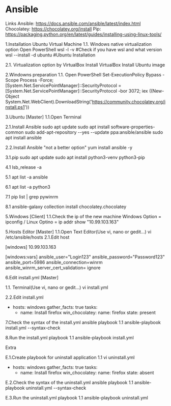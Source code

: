 # Ansible

Links
  Ansible: https://docs.ansible.com/ansible/latest/index.html
  Chocolatey: https://chocolatey.org/install
  Pip: https://packaging.python.org/en/latest/guides/installing-using-linux-tools/

1.Installation Ubuntu Virtual Machine
  1.1. Windows native virtualization option
    Open PowerShell
      wsl -l -v                      #Check if you have wsl and what version
      wsl --install -d ubuntu        #Ubuntu Installation
 
 2.1. Virtualization option by VirtualBox
  Install VirtualBox
  Install Ubuntu image

2.Windowns preparation
 1.1. Open PowerShell
	Set-ExecutionPolicy Bypass -Scope Process -Force; [System.Net.ServicePointManager]::SecurityProtocol = [System.Net.ServicePointManager]::SecurityProtocol -bor 3072; iex ((New-Object System.Net.WebClient).DownloadString('https://community.chocolatey.org/install.ps1'))

3.Ubuntu [Master]
  1.1.Open Terminal
  
  2.1.Install Ansible
    sudo apt update
    sudo apt install software-properties-common
    sudo add-apt-repository --yes --update ppa:ansible/ansible
    sudo apt install ansible
    
  2.2.Install Ansible "not a better option"
    yum install ansible -y
    
  3.1.pip
    sudo apt update
    sudo apt install python3-venv python3-pip
    
  4.1 lsb_release -a

  5.1 apt list -a ansible

  6.1 apt list -a python3

  7.1 pip list | grep pywinrm

  8.1 ansible-galaxy collection install chocolatey.chocolatey


5.Windows [Client]
  1.1.Check the ip of the new machine
Windows Option = ipconfig / Linux Optino = ip addr show 
"10.99.103.163"

5.Hosts Editor [Master]
  1.1.Open Text Editor(Use vi, nano or gedit...)
    vi /etc/ansible/hosts
  2.1.Edit host

[windows]
10.99.103.163

[windows:vars]
ansible_user="Login123"
ansible_password="Password123"
ansible_port=5986
ansible_connection=winrm
ansible_winrm_server_cert_validation= ignore


6.Edit install.yml [Master]

  1.1. Terminal(Use vi, nano or gedit...)
    vi install.yml
    
  2.2.Edit install.yml
- hosts: windows
  gather_facts: true
  tasks:
  - name: Install firefox
    win_chocolatey:
      name: firefox
      state: present

7.Check the syntax of the install.yml ansible playbook
  1.1 ansible-playbook install.yml --syntax-check

8.Run the install.yml playbook
  1.1 ansible-playbook install.yml

Extra

E.1.Create playbook for uninstall application
  1.1 vi uninstall.yml
- hosts: windows
  gather_facts: true
  tasks:
  - name: Install firefox
    win_chocolatey:
      name: firefox
      state: absent

E.2.Check the syntax of the uninstall.yml ansible playbook
  1.1 ansible-playbook uninstall.yml --syntax-check

E.3.Run the uninstall.yml playbook
  1.1 ansible-playbook uninstall.yml
  
  
  
